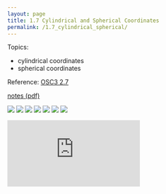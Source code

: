 ```yaml
---
layout: page
title: 1.7 Cylindrical and Spherical Coordinates
permalink: /1.7_cylindrical_spherical/
---
```


Topics:
- cylindrical coordinates
- spherical coordinates

Reference: [OSC3 2.7](https://openstax.org/books/calculus-volume-3/pages/2-7-cylindrical-and-spherical-coordinates)

[notes (pdf)](MultiV_1.7_CylindricalSpherical.pdf)

![](0.png)
![](1.png)
![](2.png)
![](3.png)
![](4.png)
![](5.png)
![](6.png)

<iframe class="video" src="https://www.youtube.com/embed/eQzzUdg5t6A" title="YouTube video player" frameborder="0" allow="accelerometer; autoplay; clipboard-write; encrypted-media; gyroscope; picture-in-picture" allowfullscreen></iframe>


